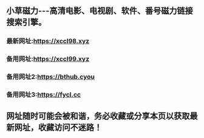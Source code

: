 ## **小草磁力---高清电影、电视剧、软件、番号磁力链接搜索引擎。**
### 最新网址:<a href="https://xccl98.xyz" target="_blank">https://xccl98.xyz</a>
### 备用网址:<a href="https://xccl99.xyz" target="_blank">https://xccl99.xyz</a>
### 备用网址2:<a href="https://bthub.cyou" target="_blank">https://bthub.cyou</a>
### 备用网址3:<a href="https://fycl.cc" target="_blank">https://fycl.cc</a>
## 网址随时可能会被和谐，务必收藏或分享本页以获取最新网址，收藏访问不迷路！
